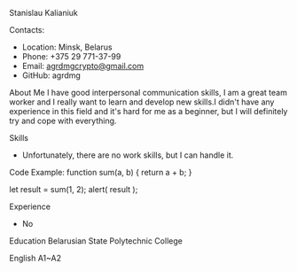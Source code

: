 Stanislau Kalianiuk

Contacts:
* Location: Minsk, Belarus
* Phone: +375 29 771-37-99
* Email: agrdmgcrypto@gmail.com
* GitHub: agrdmg

About Me
I have good interpersonal communication skills, I am a great team worker and I really want to learn and develop new skills.I didn't have any experience in this field and it's hard for me as a beginner, but I will definitely try and cope with everything.

Skills
* Unfortunately, there are no work skills, but I can handle it.

Code Example:
function sum(a, b) {
  return a + b;
}

let result = sum(1, 2);
alert( result );

Experience
- No

Education
Belarusian State Polytechnic College

English
A1~A2